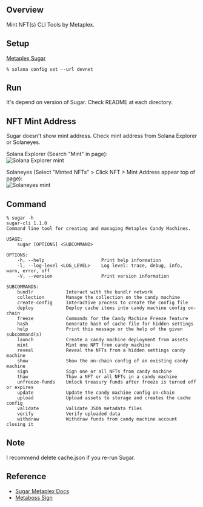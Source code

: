 ## Overview
Mint NFT(s) CLI Tools by Metaplex.

## Setup
[Metaplex Sugar](https://docs.metaplex.com/sugar/introduction)

```
% solana config set --url devnet
```

## Run
It's depend on version of Sugar. Check README at each directory.

## NFT Mint Address
Sugar doesn't show mint address. Check mint address from Solana Explorer or Solaneyes.

Solana Explorer (Search "Mint" in page):  
![Solana Explorer mint](https://github.com/256hax/solana-anchor-react-minimal-example/blob/main/cli/metaplex_sugar/docs/screenshot/example_mint_address.png?raw=true)

Solaneyes (Select "Minted NFTs" > Click NFT > Mint Address appear top of page):  
![Solaneyes mint](https://github.com/256hax/solana-anchor-react-minimal-example/blob/main/cli/metaplex_sugar/docs/screenshot/example_Solaneyes_minted_nft.png?raw=true)

## Command
```
% sugar -h
sugar-cli 1.1.0
Command line tool for creating and managing Metaplex Candy Machines.

USAGE:
    sugar [OPTIONS] <SUBCOMMAND>

OPTIONS:
    -h, --help                     Print help information
    -l, --log-level <LOG_LEVEL>    Log level: trace, debug, info, warn, error, off
    -V, --version                  Print version information

SUBCOMMANDS:
    bundlr            Interact with the bundlr network
    collection        Manage the collection on the candy machine
    create-config     Interactive process to create the config file
    deploy            Deploy cache items into candy machine config on-chain
    freeze            Commands for the Candy Machine Freeze feature
    hash              Generate hash of cache file for hidden settings
    help              Print this message or the help of the given subcommand(s)
    launch            Create a candy machine deployment from assets
    mint              Mint one NFT from candy machine
    reveal            Reveal the NFTs from a hidden settings candy machine
    show              Show the on-chain config of an existing candy machine
    sign              Sign one or all NFTs from candy machine
    thaw              Thaw a NFT or all NFTs in a candy machine
    unfreeze-funds    Unlock treasury funds after freeze is turned off or expires
    update            Update the candy machine config on-chain
    upload            Upload assets to storage and creates the cache config
    validate          Validate JSON metadata files
    verify            Verify uploaded data
    withdraw          Withdraw funds from candy machine account closing it
```

## Note
I recommend delete cache.json if you re-run Sugar.

## Reference
- [Sugar Metaplex Docs](https://docs.metaplex.com/developer-tools/sugar/)
- [Metaboss Sign](https://metaboss.rs/sign.html)